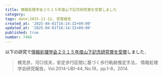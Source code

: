 ```yaml
---
title: 情報処理学会２０１５年度山下記念研究賞を受賞しました
category:
tags: date:2015-11-12, 受賞報告
created_at: '2025-04-01T16:14:32+09:00'
updated_at: '2025-04-01T16:14:32+09:00'
published: true
number: 7466
---
```


以下の研究で<span style="color: red;">[情報処理学会２０１５年度山下記念研究賞を受賞](https://www.ipsj.or.jp/award/yamasita2015-detail.html#ubi)</span>しました．

> 梶克彦，河口信夫，安定歩行区間に基づく歩行軌跡推定手法， 情報処理学会研究報告，Vol.2014-UBI-44, No.19，pp.1-8，2014.
